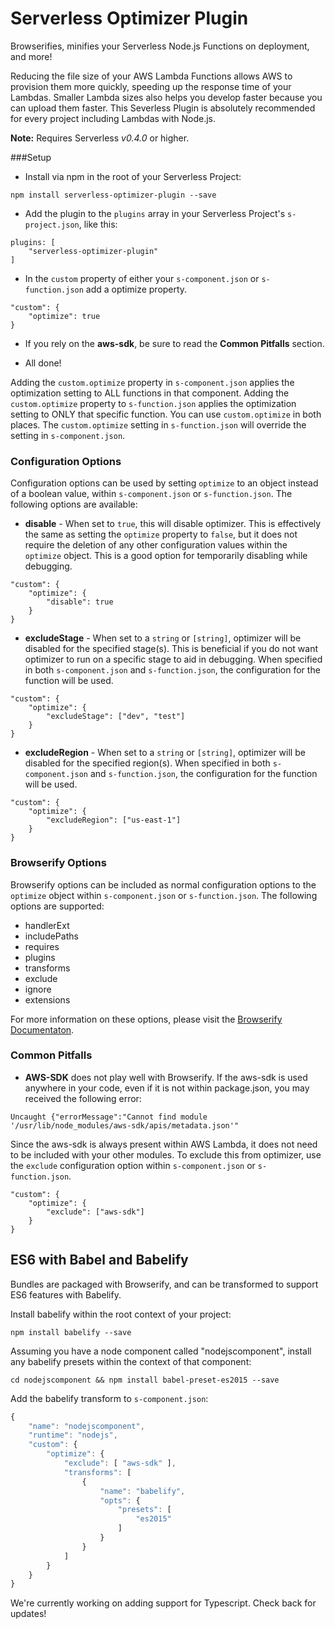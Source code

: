 Serverless Optimizer Plugin
=============================

Browserifies, minifies your Serverless Node.js Functions on deployment, and more!

Reducing the file size of your AWS Lambda Functions allows AWS to provision them more quickly, speeding up the response time of your Lambdas.  Smaller Lambda sizes also helps you develop faster because you can upload them faster.  This Severless Plugin is absolutely recommended for every project including Lambdas with Node.js.

**Note:** Requires Serverless *v0.4.0* or higher.

###Setup

* Install via npm in the root of your Serverless Project:
```
npm install serverless-optimizer-plugin --save
```

* Add the plugin to the `plugins` array in your Serverless Project's `s-project.json`, like this:

```
plugins: [
    "serverless-optimizer-plugin"
]
```

* In the `custom` property of either your `s-component.json` or `s-function.json` add a optimize property.

```
"custom": {
    "optimize": true
}
```

* If you rely on the **aws-sdk**, be sure to read the **Common Pitfalls** section. 

* All done!

Adding the `custom.optimize` property in `s-component.json` applies the optimization setting to ALL functions in that component.  Adding the `custom.optimize` property to `s-function.json` applies the optimization setting to ONLY that specific function.  You can use `custom.optimize` in both places.  The `custom.optimize` setting in `s-function.json` will override the setting in `s-component.json`.

### Configuration Options

Configuration options can be used by setting `optimize` to an object instead of a boolean value, within `s-component.json` or `s-function.json`. The following options are available:

* **disable** - When set to `true`, this will disable optimizer. This is effectively the same as setting the `optimize` property to `false`, but it does not require the deletion of any other configuration values within the `optimize` object. This is a good option for temporarily disabling while debugging.

```
"custom": {
    "optimize": {
        "disable": true
    }
}
```

* **excludeStage** - When set to a `string` or `[string]`, optimizer will be disabled for the specified stage(s). This is beneficial if you do not want optimizer to run on a specific stage to aid in debugging. When specified in both `s-component.json` and `s-function.json`, the configuration for the function will be used.

```
"custom": {
    "optimize": {
        "excludeStage": ["dev", "test"]
    }
}
```

* **excludeRegion** - When set to a `string` or `[string]`, optimizer will be disabled for the specified region(s). When specified in both `s-component.json` and `s-function.json`, the configuration for the function will be used. 

```
"custom": {
    "optimize": {
        "excludeRegion": ["us-east-1"]
    }
}
```

### Browserify Options

Browserify options can be included as normal configuration options to the `optimize` object within `s-component.json` or `s-function.json`. The following options are supported:

* handlerExt
* includePaths
* requires
* plugins
* transforms
* exclude
* ignore
* extensions

For more information on these options, please visit the [Browserify Documentaton](https://github.com/substack/node-browserify#usage).

### Common Pitfalls

* **AWS-SDK** does not play well with Browserify. If the aws-sdk is used anywhere in your code, even if it is not within package.json, you may received the following error:

`Uncaught {"errorMessage":"Cannot find module '/usr/lib/node_modules/aws-sdk/apis/metadata.json'"`

Since the aws-sdk is always present within AWS Lambda, it does not need to be included with your other modules. To exclude this from optimizer, use the `exclude` configuration option within `s-component.json` or `s-function.json`.
 
```
"custom": {
    "optimize": {
        "exclude": ["aws-sdk"]
    }
}
```

## ES6 with Babel and Babelify

Bundles are packaged with Browserify, and can be transformed to support ES6 features with Babelify.


Install babelify within the root context of your project:

    npm install babelify --save


Assuming you have a node component called "nodejscomponent", install any babelify presets within the context of that component:


    cd nodejscomponent && npm install babel-preset-es2015 --save


Add the babelify transform to `s-component.json`:

```javascript
{
    "name": "nodejscomponent",
    "runtime": "nodejs",
    "custom": {
        "optimize": {
            "exclude": [ "aws-sdk" ],
            "transforms": [
                {
                    "name": "babelify",
                    "opts": {
                        "presets": [
                            "es2015"
                        ]
                    }
                }
            ]
        }
    }
}

```

We're currently working on adding support for Typescript. Check back for updates!

